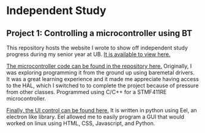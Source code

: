 # Independent Study 
## Project 1: Controlling a microcontroller using BT

This repository hosts the website I wrote to show off independent study progress during my senior year at UB. [It is available to view here.](https://terckert.github.io/UB_Independent_Study_IoT/)

[The microcontroller code can be found in the repository here.](https://github.com/terckert/Independent_Study_Project_1) Originally, I was exploring programming it from the ground up using baremetal drivers. It was a great learning experience and it made me appreciate having access to the HAL, which I switched to to complete the project because of pressure from other classes. Programmed using C/C++ for a STMF411RE microcontroller.

[Finally, the UI control can be found here.](https://github.com/terckert/bluetooth-game-gui/blob/master/gui.py) It is written in python using Eel, an electron like library. Eel allowed me to easily program a GUI that would worked on linux using HTML, CSS, Javascript, and Python.